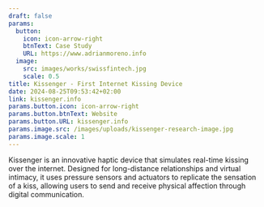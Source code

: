 ```yaml
---
draft: false
params:
  button:
    icon: icon-arrow-right
    btnText: Case Study
    URL: https://www.adrianmoreno.info
  image:
    src: images/works/swissfintech.jpg
    scale: 0.5
title: Kissenger - First Internet Kissing Device
date: 2024-08-25T09:53:42+02:00
link: kissenger.info
params.button.icon: icon-arrow-right
params.button.btnText: Website
params.button.URL: kissenger.info
params.image.src: /images/uploads/kissenger-research-image.jpg
params.image.scale: 1
---
```

Kissenger is an innovative haptic device that simulates real-time kissing over the internet. Designed for long-distance relationships and virtual intimacy, it uses pressure sensors and actuators to replicate the sensation of a kiss, allowing users to send and receive physical affection through digital communication.
